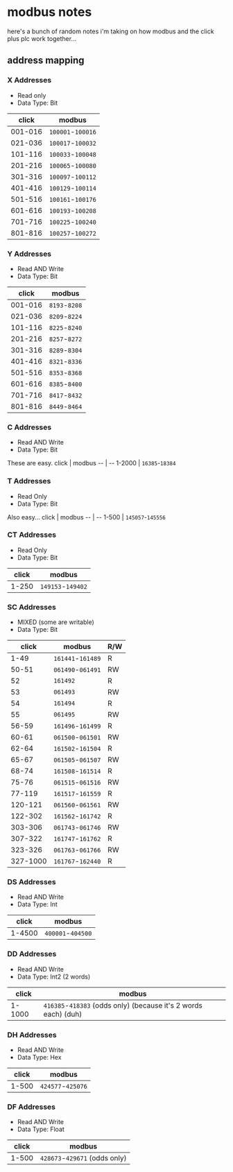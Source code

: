 # modbus notes
here's a bunch of random notes i'm taking on how modbus and the click plus plc work together...

## address mapping

### X Addresses
- Read only
- Data Type: Bit

click | modbus
-- | --
001-016 | `100001`-`100016`
021-036 | `100017`-`100032`
101-116 | `100033`-`100048`
201-216 | `100065`-`100080`
301-316 | `100097`-`100112`
401-416 | `100129`-`100114`
501-516 | `100161`-`100176`
601-616 | `100193`-`100208`
701-716 | `100225`-`100240`
801-816 | `100257`-`100272`

### Y Addresses
- Read AND Write
- Data Type: Bit

click | modbus 
-- | --
001-016 | `8193`-`8208`
021-036 | `8209`-`8224`
101-116 | `8225`-`8240`
201-216 | `8257`-`8272`
301-316 | `8289`-`8304`
401-416 | `8321`-`8336`
501-516 | `8353`-`8368`
601-616 | `8385`-`8400`
701-716 | `8417`-`8432`
801-816 | `8449`-`8464`

### C Addresses
- Read AND Write
- Data Type: Bit

These are easy.
click | modbus
-- | --
1-2000 | `16385`-`18384`

### T Addresses
- Read Only
- Data Type: Bit

Also easy...
click | modbus 
-- | --
1-500 | `145057`-`145556`

### CT Addresses
- Read Only
- Data Type: Bit

click | modbus
-- | --
1-250 | `149153`-`149402`

### SC Addresses
- MIXED (some are writable)
- Data Type: Bit

click | modbus | R/W
-- | -- | --
1-49 | `161441`-`161489` | R
50-51 | `061490`-`061491` | RW
52 | `161492` | R
53 | `061493` | RW
54 | `161494` | R
55 | `061495` | RW
56-59 | `161496`-`161499` | R
60-61 | `061500`-`061501` | RW
62-64 | `161502`-`161504` | R
65-67 | `061505`-`061507` | RW
68-74 | `161508`-`161514` | R
75-76 | `061515`-`061516` | RW
77-119 | `161517`-`161559` | R
120-121 | `061560`-`061561` | RW
122-302 | `161562`-`161742` | R
303-306 | `061743`-`061746` | RW
307-322 | `161747`-`161762` | R
323-326 | `061763`-`061766` | RW
327-1000 | `161767`-`162440` | R

### DS Addresses
- Read AND Write
- Data Type: Int

click | modbus
-|-
1-4500 | `400001`-`404500`

### DD Addresses
- Read AND Write
- Data Type: Int2 (2 words)

click | modbus
-|-
1-1000 | `416385`-`418383` (odds only) (because it's 2 words each) (duh)

### DH Addresses
- Read AND Write
- Data Type: Hex

click | modbus
-|-
1-500 | `424577`-`425076`

### DF Addresses
- Read AND Write
- Data Type: Float

click | modbus
-|-
1-500 | `428673`-`429671` (odds only)
